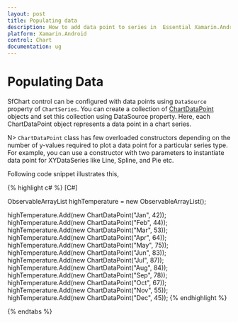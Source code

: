 ```yaml
---
layout: post
title: Populating data
description: How to add data point to series in  Essential Xamarin.Android Chart.
platform: Xamarin.Android
control: Chart
documentation: ug
---
```


# Populating Data

SfChart control can be configured with data points using `DataSource` property of `ChartSeries`. You can create a collection of [ChartDataPoint](http://help.syncfusion.com/cr/cref_files/android/sfchart/com/syncfusion/charts/ChartDataPoint.html#) objects and set this collection using DataSource property. Here, each ChartDataPoint object represents a data point in a chart series.

N> `ChartDataPoint` class has few overloaded constructors depending on the number of y-values required to plot a data point for a particular series type. For example, you can use a constructor with two parameters to instantiate data point for XYDataSeries like Line, Spline, and Pie etc.

Following code snippet illustrates this,

{% highlight c# %}
[C#]  

ObservableArrayList highTemperature = new ObservableArrayList();

highTemperature.Add(new ChartDataPoint("Jan", 42));
highTemperature.Add(new ChartDataPoint("Feb", 44));
highTemperature.Add(new ChartDataPoint("Mar", 53));
highTemperature.Add(new ChartDataPoint("Apr", 64));
highTemperature.Add(new ChartDataPoint("May", 75));
highTemperature.Add(new ChartDataPoint("Jun", 83));
highTemperature.Add(new ChartDataPoint("Jul", 87));
highTemperature.Add(new ChartDataPoint("Aug", 84));
highTemperature.Add(new ChartDataPoint("Sep", 78));
highTemperature.Add(new ChartDataPoint("Oct", 67));
highTemperature.Add(new ChartDataPoint("Nov", 55));
highTemperature.Add(new ChartDataPoint("Dec", 45));
{% endhighlight %}

{% endtabs %}
